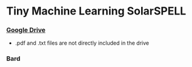 # Tiny Machine Learning SolarSPELL

### [Google Drive](https://drive.google.com/drive/folders/1TZoLIc9k1t0jp1vpmh25c2iP8HFVnMFe)
* .pdf and .txt files are not directly included in the drive

### Bard
